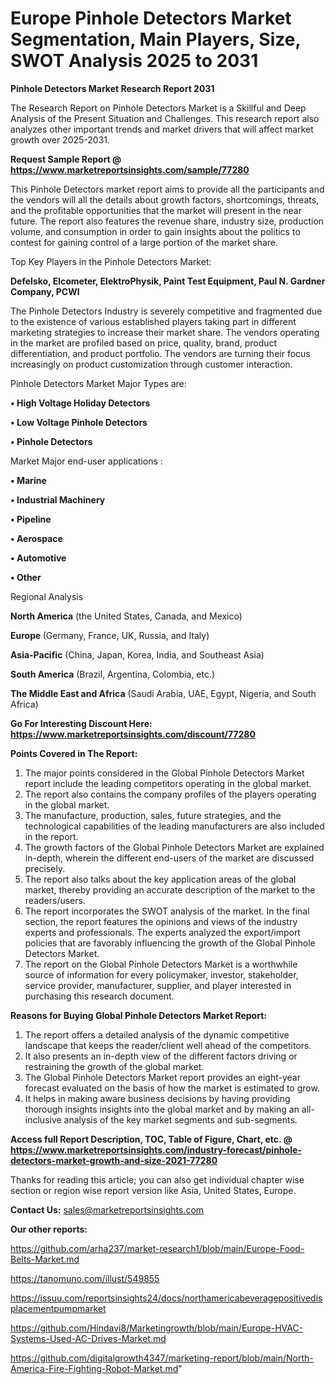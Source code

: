 # Europe Pinhole Detectors Market Segmentation, Main Players, Size, SWOT Analysis 2025 to 2031

<strong>Pinhole Detectors Market Research Report 2031</strong>

The Research Report on Pinhole Detectors Market is a Skillful and Deep Analysis of the Present Situation and Challenges. This research report also analyzes other important trends and market drivers that will affect market growth over 2025-2031.

<strong>Request Sample Report @ <a href=https://www.marketreportsinsights.com/sample/77280>https://www.marketreportsinsights.com/sample/77280</a></strong>

This Pinhole Detectors market report aims to provide all the participants and the vendors will all the details about growth factors, shortcomings, threats, and the profitable opportunities that the market will present in the near future. The report also features the revenue share, industry size, production volume, and consumption in order to gain insights about the politics to contest for gaining control of a large portion of the market share.

Top Key Players in the Pinhole Detectors Market:

<strong>Defelsko, Elcometer, ElektroPhysik, Paint Test Equipment, Paul N. Gardner Company, PCWI</strong>

The Pinhole Detectors Industry is severely competitive and fragmented due to the existence of various established players taking part in different marketing strategies to increase their market share. The vendors operating in the market are profiled based on price, quality, brand, product differentiation, and product portfolio. The vendors are turning their focus increasingly on product customization through customer interaction.

Pinhole Detectors Market Major Types are:

<strong>• High Voltage Holiday Detectors

• Low Voltage Pinhole Detectors

• Pinhole Detectors</strong>

Market Major end-user applications :

<strong>• Marine

• Industrial Machinery

• Pipeline

• Aerospace

• Automotive

• Other</strong>

Regional Analysis

</u><strong><b>North America</b></strong> (the United States, Canada, and Mexico)

<strong><b>Europe </b></strong>(Germany, France, UK, Russia, and Italy)

<strong><b>Asia-Pacific</b></strong> (China, Japan, Korea, India, and Southeast Asia)

<strong><b>South America</b></strong> (Brazil, Argentina, Colombia, etc.)

<strong><b>The Middle East and Africa</b></strong> (Saudi Arabia, UAE, Egypt, Nigeria, and South Africa)

<strong>Go For Interesting Discount Here: <a href=https://www.marketreportsinsights.com/discount/77280>https://www.marketreportsinsights.com/discount/77280</a></strong>

<strong>Points Covered in The Report:</strong>
<ol>
  <li>The major points considered in the Global Pinhole Detectors Market report include the leading competitors operating in the global market.</li>
  <li>The report also contains the company profiles of the players operating in the global market.</li>
  <li>The manufacture, production, sales, future strategies, and the technological capabilities of the leading manufacturers are also included in the report.</li>
  <li>The growth factors of the Global Pinhole Detectors Market are explained in-depth, wherein the different end-users of the market are discussed precisely.</li>
  <li>The report also talks about the key application areas of the global market, thereby providing an accurate description of the market to the readers/users.</li>
  <li>The report incorporates the SWOT analysis of the market. In the final section, the report features the opinions and views of the industry experts and professionals. The experts analyzed the export/import policies that are favorably influencing the growth of the Global Pinhole Detectors Market.</li>
  <li>The report on the Global Pinhole Detectors Market is a worthwhile source of information for every policymaker, investor, stakeholder, service provider, manufacturer, supplier, and player interested in purchasing this research document.</li>
</ol>
<strong>Reasons for Buying Global Pinhole Detectors Market Report:</strong>

<ol>
  <li>The report offers a detailed analysis of the dynamic competitive landscape that keeps the reader/client well ahead of the competitors.</li>
  <li>It also presents an in-depth view of the different factors driving or restraining the growth of the global market.</li>
  <li>The Global Pinhole Detectors Market report provides an eight-year forecast evaluated on the basis of how the market is estimated to grow.</li>
  <li>It helps in making aware business decisions by having providing thorough insights insights into the global market and by making an all-inclusive analysis of the key market segments and sub-segments.</li>
</ol>
<strong>Access full Report Description, TOC, Table of Figure, Chart, etc. @ <a href=https://www.marketreportsinsights.com/industry-forecast/pinhole-detectors-market-growth-and-size-2021-77280>https://www.marketreportsinsights.com/industry-forecast/pinhole-detectors-market-growth-and-size-2021-77280</a></strong>


Thanks for reading this article; you can also get individual chapter wise section or region wise report version like Asia, United States, Europe.

<strong>Contact Us:</strong>
sales@marketreportsinsights.com

<strong>Our other reports:</strong>

<a href=https://github.com/arha237/market-research1/blob/main/Europe-Food-Belts-Market.md>https://github.com/arha237/market-research1/blob/main/Europe-Food-Belts-Market.md</a>

<a href=https://tanomuno.com/illust/549855>https://tanomuno.com/illust/549855</a>

<a href=https://issuu.com/reportsinsights24/docs/northamericabeveragepositivedisplacementpumpmarket>https://issuu.com/reportsinsights24/docs/northamericabeveragepositivedisplacementpumpmarket</a>

<a href=https://github.com/Hindavi8/Marketingrowth/blob/main/Europe-HVAC-Systems-Used-AC-Drives-Market.md>https://github.com/Hindavi8/Marketingrowth/blob/main/Europe-HVAC-Systems-Used-AC-Drives-Market.md</a>

<a href=https://github.com/digitalgrowth4347/marketing-report/blob/main/North-America-Fire-Fighting-Robot-Market.md>https://github.com/digitalgrowth4347/marketing-report/blob/main/North-America-Fire-Fighting-Robot-Market.md</a>"
